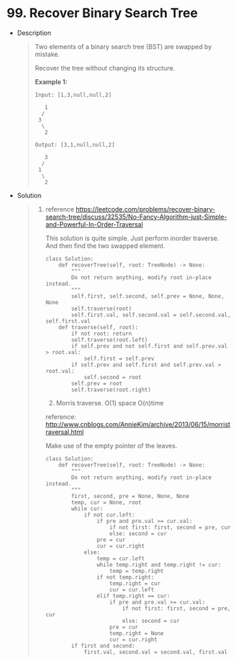 # 99. Recover Binary Search Tree

- Description

  > Two elements of a binary search tree (BST) are swapped by mistake.
  >
  > Recover the tree without changing its structure.
  >
  > **Example 1:**
  >
  > ```python3
  > Input: [1,3,null,null,2]
  > 
  >    1
  >   /
  >  3
  >   \
  >    2
  > 
  > Output: [3,1,null,null,2]
  > 
  >    3
  >   /
  >  1
  >   \
  >    2
  > ```

- Solution

  > 1. reference https://leetcode.com/problems/recover-binary-search-tree/discuss/32535/No-Fancy-Algorithm-just-Simple-and-Powerful-In-Order-Traversal
  >
  >    This solution is quite simple. Just perform inorder traverse. And then find the two swapped element. 
  >
  >    ```python3
  >    class Solution:
  >        def recoverTree(self, root: TreeNode) -> None:
  >            """
  >            Do not return anything, modify root in-place instead.
  >            """
  >            self.first, self.second, self.prev = None, None, None
  >            self.traverse(root)
  >            self.first.val, self.second.val = self.second.val, self.first.val
  >        def traverse(self, root):
  >            if not root: return
  >            self.traverse(root.left)
  >            if self.prev and not self.first and self.prev.val > root.val:
  >                self.first = self.prev
  >            if self.prev and self.first and self.prev.val > root.val:
  >                self.second = root
  >            self.prev = root
  >            self.traverse(root.right)
  >    ```
  >
  >    2.  Morris traverse. O(1) space O(n)time 
  >
  >       reference:  http://www.cnblogs.com/AnnieKim/archive/2013/06/15/morristraversal.html
  >
  >       Make use of the empty pointer of the leaves.
  >
  >       ```python3
  >       class Solution:
  >           def recoverTree(self, root: TreeNode) -> None:
  >               """
  >               Do not return anything, modify root in-place instead.
  >               """
  >               first, second, pre = None, None, None
  >               temp, cur = None, root
  >               while cur:
  >                   if not cur.left:
  >                       if pre and pre.val >= cur.val:
  >                           if not first: first, second = pre, cur
  >                           else: second = cur
  >                       pre = cur
  >                       cur = cur.right
  >                   else:
  >                       temp = cur.left
  >                       while temp.right and temp.right != cur:
  >                           temp = temp.right
  >                       if not temp.right:
  >                           temp.right = cur
  >                           cur = cur.left
  >                       elif temp.right == cur:
  >                           if pre and pre.val >= cur.val:
  >                               if not first: first, second = pre, cur
  >                               else: second = cur
  >                           pre = cur
  >                           temp.right = None
  >                           cur = cur.right
  >               if first and second:
  >                   first.val, second.val = second.val, first.val
  >       ```
  >
  >       